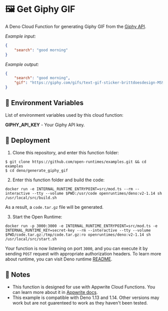 # 🖼️ Get Giphy GIF

A Deno Cloud Function for generating Giphy GIF from the [Giphy API](https://developers.giphy.com/docs/api#quick-start-guide).

_Example input:_

```json
{
    "search": "good morning"
}
```

_Example output:_


```json
{
    "search": "good morning",
    "gif": "https://giphy.com/gifs/text-gif-sticker-brittdoesdesign-MS9Yq6Y718CSiDTxR5"
}
```

## 📝 Environment Variables

List of environment variables used by this cloud function:

**GIPHY_API_KEY** - Your Giphy API key.

## 🚀 Deployment

1. Clone this repository, and enter this function folder:

```
$ git clone https://github.com/open-runtimes/examples.git && cd examples
$ cd deno/generate_giphy_gif
```

2. Enter this function folder and build the code:
```
docker run -e INTERNAL_RUNTIME_ENTRYPOINT=src/mod.ts --rm --interactive --tty --volume $PWD:/usr/code openruntimes/deno:v2-1.14 sh /usr/local/src/build.sh
```
As a result, a `code.tar.gz` file will be generated.

3. Start the Open Runtime:
```
docker run -p 3000:3000 -e INTERNAL_RUNTIME_ENTRYPOINT=src/mod.ts -e INTERNAL_RUNTIME_KEY=secret-key --rm --interactive --tty --volume $PWD/code.tar.gz:/tmp/code.tar.gz:ro openruntimes/deno:v2-1.14 sh /usr/local/src/start.sh
```

Your function is now listening on port `3000`, and you can execute it by sending `POST` request with appropriate authorization headers. To learn more about runtime, you can visit Deno runtime [README](https://github.com/open-runtimes/open-runtimes/tree/main/runtimes/deno-1.14).

## 📝 Notes
 - This function is designed for use with Appwrite Cloud Functions. You can learn more about it in [Appwrite docs](https://appwrite.io/docs/functions).
 - This example is compatible with Deno 1.13 and 1.14. Other versions may work but are not guarenteed to work as they haven't been tested.